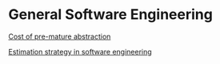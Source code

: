 # General Software Engineering

[Cost of pre-mature abstraction](https://www.sandimetz.com/blog/2016/1/20/the-wrong-abstraction)

[Estimation strategy in software engineering](https://embeddedartistry.com/blog/2020/03/16/improving-our-estimation-abilities-embedded-artistrys-approach/)